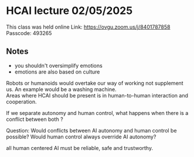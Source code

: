# HCAI lecture 02/05/2025

This class was held online
Link: https://ovgu.zoom.us/j/8401787858
Passcode: 493265

## Notes

- you shouldn't oversimplify emotions
- emotions are also based on culture

Robots or humanoids would overtake our way of working not supplement us. An example would be a washing machine.     
Areas where HCAI should be present is in human-to-human interaction and cooperation.

If we separate autonomy and human control, what happens when there is a conflict between both ?

Question: Would conflicts between AI autonomy and human control be possible? Would human control always override AI autonomy?

all human centered AI must be reliable, safe and trustworthy.

